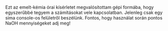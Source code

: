 Ezt az emelt-kémia órai kísérletet megvalósítottam gépi formába, hogy egyszerűbbé tegyem a számításokat vele kapcsolatban. Jelenleg csak egy sima console-os felületről beszélünk. Fontos, hogy használat során pontos NaOH mennyiségeket adj meg!
